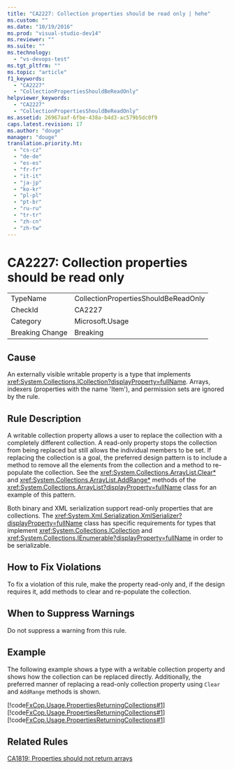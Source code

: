 ```yaml
---
title: "CA2227: Collection properties should be read only | hehe"
ms.custom: ""
ms.date: "10/19/2016"
ms.prod: "visual-studio-dev14"
ms.reviewer: ""
ms.suite: ""
ms.technology: 
  - "vs-devops-test"
ms.tgt_pltfrm: ""
ms.topic: "article"
f1_keywords: 
  - "CA2227"
  - "CollectionPropertiesShouldBeReadOnly"
helpviewer_keywords: 
  - "CA2227"
  - "CollectionPropertiesShouldBeReadOnly"
ms.assetid: 26967aaf-6fbe-438a-b4d3-ac579b5dc0f9
caps.latest.revision: 17
ms.author: "douge"
manager: "douge"
translation.priority.ht: 
  - "cs-cz"
  - "de-de"
  - "es-es"
  - "fr-fr"
  - "it-it"
  - "ja-jp"
  - "ko-kr"
  - "pl-pl"
  - "pt-br"
  - "ru-ru"
  - "tr-tr"
  - "zh-cn"
  - "zh-tw"
---
```

# CA2227: Collection properties should be read only
|||  
|-|-|  
|TypeName|CollectionPropertiesShouldBeReadOnly|  
|CheckId|CA2227|  
|Category|Microsoft.Usage|  
|Breaking Change|Breaking|  
  
## Cause  
 An externally visible writable property is a type that implements <xref:System.Collections.ICollection?displayProperty=fullName>. Arrays, indexers (properties with the name 'Item'), and permission sets are ignored by the rule.  
  
## Rule Description  
 A writable collection property allows a user to replace the collection with a completely different collection. A read-only property stops the collection from being replaced but still allows the individual members to be set. If replacing the collection is a goal, the preferred design pattern is to include a method to remove all the elements from the collection and a method to re-populate the collection. See the <xref:System.Collections.ArrayList.Clear*> and <xref:System.Collections.ArrayList.AddRange*> methods of the <xref:System.Collections.ArrayList?displayProperty=fullName> class for an example of this pattern.  
  
 Both binary and XML serialization support read-only properties that are collections. The <xref:System.Xml.Serialization.XmlSerializer?displayProperty=fullName> class has specific requirements for types that implement <xref:System.Collections.ICollection> and <xref:System.Collections.IEnumerable?displayProperty=fullName> in order to be serializable.  
  
## How to Fix Violations  
 To fix a violation of this rule, make the property read-only and, if the design requires it, add methods to clear and re-populate the collection.  
  
## When to Suppress Warnings  
 Do not suppress a warning from this rule.  
  
## Example  
 The following example shows a type with a writable collection property and shows how the collection can be replaced directly. Additionally, the preferred manner of replacing a read-only collection property using `Clear` and `AddRange` methods is shown.  
  
 [!code[FxCop.Usage.PropertiesReturningCollections#1](../code-quality/codesnippet/CSharp/ca2227--collection-properties-should-be-read-only_1.cs)]
[!code[FxCop.Usage.PropertiesReturningCollections#1](../code-quality/codesnippet/VisualBasic/ca2227--collection-properties-should-be-read-only_1.vb)]
[!code[FxCop.Usage.PropertiesReturningCollections#1](../code-quality/codesnippet/CPP/ca2227--collection-properties-should-be-read-only_1.cpp)]  
  
## Related Rules  
 [CA1819: Properties should not return arrays](../code-quality/ca1819--properties-should-not-return-arrays.md)